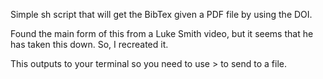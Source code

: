 Simple sh script that will get the BibTex given a PDF file by using the DOI.

Found the main form of this from a Luke Smith video, but it seems that he has taken this down. So, I recreated it. 

This outputs to your terminal so you need to use > to send to a file.
